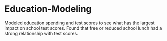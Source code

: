 # Education-Modeling
Modeled education spending and test scores to see what has the largest impact on school test scores. Found that free or reduced school lunch had a strong relationship with test scores.
